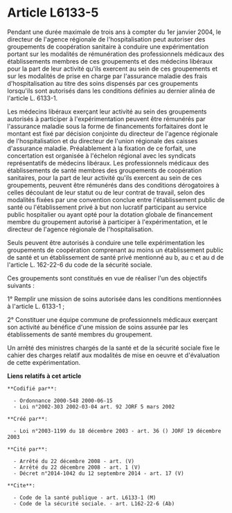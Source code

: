 # Article L6133-5

Pendant une durée maximale de trois ans à compter du 1er janvier 2004, le directeur de l'agence régionale de
l'hospitalisation peut autoriser des groupements de coopération sanitaire à conduire une expérimentation portant sur les
modalités de rémunération des professionnels médicaux des établissements membres de ces groupements et des médecins libéraux
pour la part de leur activité qu'ils exercent au sein de ces groupements et sur les modalités de prise en charge par
l'assurance maladie des frais d'hospitalisation au titre des soins dispensés par ces groupements lorsqu'ils sont autorisés
dans les conditions définies au dernier alinéa de l'article L. 6133-1.

Les médecins libéraux exerçant leur activité au sein des groupements autorisés à participer à l'expérimentation peuvent être
rémunérés par l'assurance maladie sous la forme de financements forfaitaires dont le montant est fixé par décision conjointe
du directeur de l'agence régionale de l'hospitalisation et du directeur de l'union régionale des caisses d'assurance maladie.
Préalablement à la fixation de ce forfait, une concertation est organisée à l'échelon régional avec les syndicats
représentatifs de médecins libéraux. Les professionnels médicaux des établissements de santé membres des groupements de
coopération sanitaires, pour la part de leur activité qu'ils exercent au sein de ces groupements, peuvent être rémunérés dans
des conditions dérogatoires à celles découlant de leur statut ou de leur contrat de travail, selon des modalités fixées par
une convention conclue entre l'établissement public de santé ou l'établissement privé à but non lucratif participant au
service public hospitalier ou ayant opté pour la dotation globale de financement membre du groupement autorisé à participer à
l'expérimentation, et le directeur de l'agence régionale de l'hospitalisation.

Seuls peuvent être autorisés à conduire une telle expérimentation les groupements de coopération comprenant au moins un
établissement public de santé et un établissement de santé privé mentionné au b, au c et au d de l'article L. 162-22-6 du
code de la sécurité sociale.

Ces groupements sont constitués en vue de réaliser l'un des objectifs suivants :

1° Remplir une mission de soins autorisée dans les conditions mentionnées à l'article L. 6133-1 ;

2° Constituer une équipe commune de professionnels médicaux exerçant son activité au bénéfice d'une mission de soins assurée
par les établissements de santé membres du groupement.

Un arrêté des ministres chargés de la santé et de la sécurité sociale fixe le cahier des charges relatif aux modalités de
mise en oeuvre et d'évaluation de cette expérimentation.

**Liens relatifs à cet article**

	**Codifié par**:

	  - Ordonnance 2000-548 2000-06-15
	  - Loi n°2002-303 2002-03-04 art. 92 JORF 5 mars 2002

	**Créé par**:

	  - Loi n°2003-1199 du 18 décembre 2003 - art. 36 () JORF 19 décembre 2003

	**Cité par**:

	  - Arrêté du 22 décembre 2008 - art. (V)
	  - Arrêté du 22 décembre 2008 - art. 1 (V)
	  - Décret n°2014-1042 du 12 septembre 2014 - art. 17 (V)

	**Cite**:

	  - Code de la santé publique - art. L6133-1 (M)
	  - Code de la sécurité sociale. - art. L162-22-6 (Ab)
